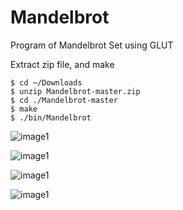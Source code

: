 # Mandelbrot

Program of Mandelbrot Set using GLUT

Extract zip file, and make
```
$ cd ~/Downloads
$ unzip Mandelbrot-master.zip
$ cd ./Mandelbrot-master
$ make
$ ./bin/Mandelbrot
```

![image1](https://github.com/szkny/Mandelbrot/wiki/images/mandelbrot.png)

![image1](https://github.com/szkny/Mandelbrot/wiki/images/mandelbrot2.png)

![image1](https://github.com/szkny/Mandelbrot/wiki/images/mandelbrot4.gif)

![image1](https://github.com/szkny/Mandelbrot/wiki/images/mandelbrot3.gif)
